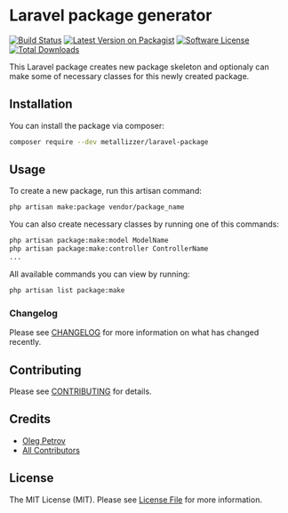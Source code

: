 # Laravel package generator

[![Build Status](https://travis-ci.org/Metallizzer/laravel-package.svg?branch=master)](https://travis-ci.org/Metallizzer/laravel-package)
[![Latest Version on Packagist](https://img.shields.io/packagist/v/metallizzer/laravel-package.svg?style=flat-square)](https://packagist.org/packages/metallizzer/laravel-package)
[![Software License](https://img.shields.io/badge/license-MIT-brightgreen.svg?style=flat-square)](LICENSE.md)
[![Total Downloads](https://img.shields.io/packagist/dt/metallizzer/laravel-package.svg?style=flat-square)](https://packagist.org/packages/metallizzer/laravel-package)

This Laravel package creates new package skeleton and optionaly can make some of necessary classes for this newly created package.

## Installation

You can install the package via composer:

```bash
composer require --dev metallizzer/laravel-package
```

## Usage

To create a new package, run this artisan command:

``` bash
php artisan make:package vendor/package_name
```

You can also create necessary classes by running one of this commands:

``` bash
php artisan package:make:model ModelName
php artisan package:make:controller ControllerName
...
```

All available commands you can view by running:

``` bash
php artisan list package:make
```

### Changelog

Please see [CHANGELOG](CHANGELOG.md) for more information on what has changed recently.

## Contributing

Please see [CONTRIBUTING](CONTRIBUTING.md) for details.

## Credits

- [Oleg Petrov](https://github.com/Metallizzer)
- [All Contributors](../../contributors)

## License

The MIT License (MIT). Please see [License File](LICENSE.md) for more information.
